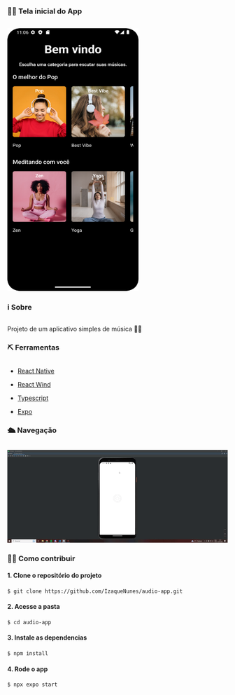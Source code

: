 
### 👨‍💻 Tela inicial do App
## 

<img src="./src/assets/Tela-inicial.png" width="300px" height="600px">

### ℹ Sobre
##
Projeto de um aplicativo simples de música 👩‍💻
### ⛏ Ferramentas
##

- [React Native](https://reactnative.dev/)

- [React Wind](https://www.nativewind.dev/)

- [Typescript](https://www.typescriptlang.org/)

- [Expo](https://docs.expo.dev/)
 
### 🛳 Navegação
##
<img src="./src/assets/Navegação.gif">

### 👩‍💻 Como contribuir
#### 1. Clone o repositório do projeto
```
$ git clone https://github.com/IzaqueNunes/audio-app.git
```
#### 2. Acesse a pasta
```
$ cd audio-app
```
#### 3. Instale as dependencias
```
$ npm install
```
#### 4. Rode o app
```
$ npx expo start
```
